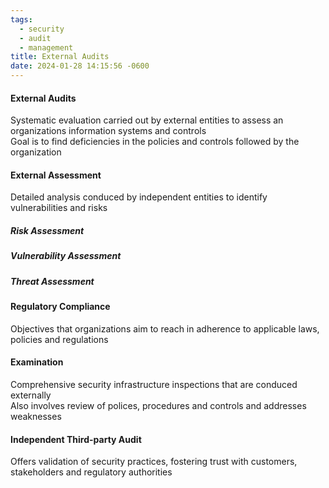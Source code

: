 ```yaml
---
tags:
  - security
  - audit
  - management
title: External Audits
date: 2024-01-28 14:15:56 -0600
---
```


#### External Audits
Systematic evaluation carried out by external entities to assess an organizations information systems and controls  
Goal is to find deficiencies in the policies and controls followed by the organization

#### External Assessment
Detailed analysis conduced by independent entities to identify vulnerabilities and risks

##### Risk Assessment

##### Vulnerability Assessment

##### Threat Assessment

#### Regulatory Compliance
Objectives that organizations aim to reach in adherence to applicable laws, policies and regulations

#### Examination
Comprehensive security infrastructure inspections that are conduced externally  
Also involves review of polices, procedures and controls and addresses weaknesses

#### Independent Third-party Audit
Offers validation of security practices, fostering trust with customers, stakeholders and regulatory authorities
